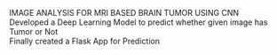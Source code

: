 IMAGE ANALYSIS FOR MRI BASED BRAIN TUMOR USING CNN <br />
Developed a Deep Learning Model to predict whether given image has Tumor or Not  <br />
Finally created a Flask App for Prediction

